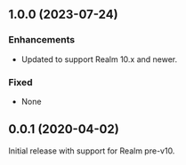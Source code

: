 ## 1.0.0 (2023-07-24)

### Enhancements
* Updated to support Realm 10.x and newer.

### Fixed
* None

## 0.0.1 (2020-04-02)

Initial release with support for Realm pre-v10.